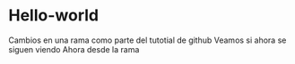 # Hello-world

Cambios en una rama como parte del tutotial de github
Veamos si ahora se siguen viendo
Ahora desde la rama
